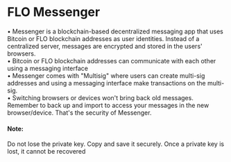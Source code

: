 # FLO Messenger
 
• Messenger is a blockchain-based decentralized messaging app that uses Bitcoin or FLO blockchain addresses as user identities. Instead of a centralized server, messages are encrypted and stored in the users' browsers.  
• Bitcoin or FLO blockchain addresses can communicate with each other using a messaging interface  
• Messenger comes with "Multisig" where users can create multi-sig addresses and using a messaging interface make transactions on the multi-sig.  
• Switching browsers or devices won't bring back old messages. Remember to back up and import to access your messages in the new browser/device. That's the security of Messenger.  

#### Note:  
Do not lose the private key. Copy and save it securely. Once a private key is lost, it cannot be recovered